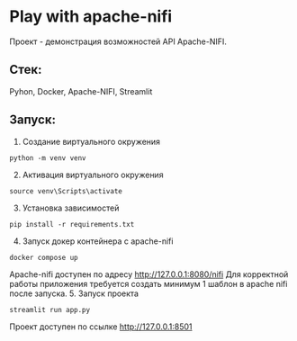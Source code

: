 # Play with apache-nifi
Проект - демонстрация возможностей API Apache-NIFI.

## Стек:
Pyhon, Docker, Apache-NIFI, Streamlit
## Запуск:
1. Создание виртуального окружения
```commandline
python -m venv venv
```
2. Активация виртуального окружения
```commandline
source venv\Scripts\activate 
```
3. Установка зависимостей
```commandline
pip install -r requirements.txt
```
4. Запуск докер контейнера с apache-nifi
```commandline
docker compose up
```
Apache-nifi доступен по адресу http://127.0.0.1:8080/nifi
Для корректной работы приложения требуется создать минимум 1 шаблон в apache nifi после запуска.
5. Запуск проекта
```commandline
streamlit run app.py
```
Проект доступен по ссылке http://127.0.0.1:8501